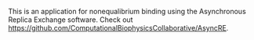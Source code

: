 This is an application for nonequalibrium binding using the Asynchronous Replica Exchange
software. Check out https://github.com/ComputationalBiophysicsCollaborative/AsyncRE.
